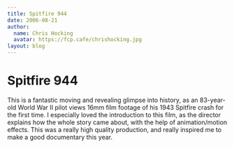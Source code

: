 ```yaml
---
title: Spitfire 944
date: 2006-08-21
author:
  name: Chris Hocking
  avatar: https://fcp.cafe/chrishocking.jpg
layout: blog
---
```

# Spitfire 944

This is a fantastic moving and revealing glimpse into history, as an 83-year-old World War II pilot views 16mm film footage of his 1943 Spitfire crash for the first time. I especially loved the introduction to this film, as the director explains how the whole story came about, with the help of animation/motion effects. This was a really high quality production, and really inspired me to make a good documentary this year.